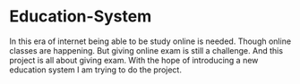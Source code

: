 # Education-System
In this era of internet being able to be study online is needed. Though online classes are happening. But giving online exam is still a challenge. And this project is all about giving exam. With the hope of introducing a new education system I am trying to do the project. 
